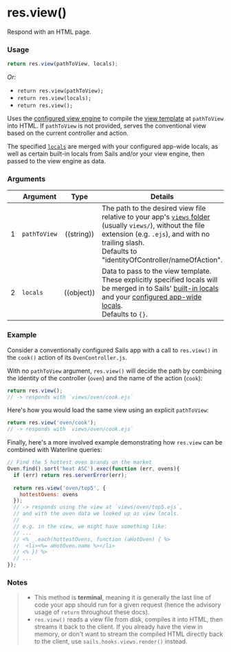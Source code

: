 # res.view()

Respond with an HTML page.


### Usage

```js
return res.view(pathToView, locals);
```

_Or:_
+ `return res.view(pathToView);`
+ `return res.view(locals);`
+ `return res.view();`


Uses the [configured view engine](http://sailsjs.org/#!/documentation/concepts/Views/ViewEngines.html) to compile the [view template](/#/documentation/concepts/Views/Partials.html) at `pathToView` into HTML.  If `pathToView` is not provided, serves the conventional view based on the current controller and action.

The specified [`locals`](./#documentation/reference/Views/Locals.html) are merged with your configured app-wide locals, as well as certain built-in locals from Sails and/or your view engine, then passed to the view engine as data.


### Arguments

|   | Argument       | Type        | Details |
|---|----------------|:-----------:|---------|
| 1 | `pathToView`   | ((string))  | The path to the desired view file relative to your app's [`views` folder](/#/documentation/anatomy/myApp/views) (usually `views/`), without the file extension (e.g. `.ejs`), and with no trailing slash.<br/>Defaults to "identityOfController/nameOfAction".
| 2 | `locals`       | ((object))  | Data to pass to the view template.  These explicitly specified locals will be merged in to Sails' [built-in locals](/#/documentation/concepts/Views/Locals.html) and your [configured app-wide locals](https://github.com/balderdashy/sails-docs/blob/master/PAGE_NEEDED.md).<br/>Defaults to `{}`.



### Example

Consider a conventionally configured Sails app with a call to `res.view()` in the `cook()` action of its `OvenController.js`.

With no `pathToView` argument, `res.view()` will decide the path by combining the identity of the controller (`oven`) and the name of the action (`cook`):

```js
return res.view();
// -> responds with `views/oven/cook.ejs`
```

Here's how you would load the same view using an explicit `pathToView`:

```js
return res.view('oven/cook');
// -> responds with `views/oven/cook.ejs`
```

Finally, here's a more involved example demonstrating how `res.view` can be combined with Waterline queries:

```js
// Find the 5 hottest oven brands on the market
Oven.find().sort('heat ASC').exec(function (err, ovens){
  if (err) return res.serverError(err);
  
  return res.view('oven/top5', {
    hottestOvens: ovens
  });
  // -> responds using the view at `views/oven/top5.ejs`,
  // and with the oven data we looked up as view locals.
  //
  // e.g. in the view, we might have something like:
  // ...
  // <% _.each(hottestOvens, function (aHotOven) { %>
  //  <li><%= aHotOven.name %></li>
  // <% }) %>
  // ...
});

```


### Notes
> + This method is **terminal**, meaning it is generally the last line of code your app should run for a given request (hence the advisory usage of `return` throughout these docs).
> + `res.view()` reads a view file from disk, compiles it into HTML, then streams it back to the client.  If you already have the view in memory, or don't want to stream the compiled HTML directly back to the client, use `sails.hooks.views.render()` instead.









<docmeta name="uniqueID" value="resview916814">
<docmeta name="displayName" value="res.view()">

